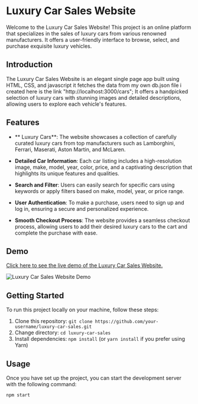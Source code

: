 # Luxury Car Sales Website

Welcome to the Luxury Car Sales Website! This project is an online platform that specializes in the sales of luxury cars from various renowned manufacturers. It offers a user-friendly interface to browse, select, and purchase exquisite luxury vehicles.

## Introduction

The Luxury Car Sales Website is an elegant single page app built using HTML, CSS, and javascript it fetches the data from my own db.json file  i created here is the link  "http://localhost:3000/cars"; It offers a handpicked selection of luxury cars with stunning images and detailed descriptions, allowing users to explore each vehicle's features. 

## Features

- ** Luxury Cars**: The website showcases a collection of carefully curated luxury cars from top manufacturers such as Lamborghini, Ferrari, Maserati, Aston Martin, and McLaren.

- **Detailed Car Information**: Each car listing includes a high-resolution image, make, model, year, color, price, and a captivating description that highlights its unique features and qualities.

- **Search and Filter**: Users can easily search for specific cars using keywords or apply filters based on make, model, year, or price range.

- **User Authentication**: To make a purchase, users need to sign up and log in, ensuring a secure and personalized experience.

- **Smooth Checkout Process**: The website provides a seamless checkout process, allowing users to add their desired luxury cars to the cart and complete the purchase with ease.

## Demo

[Click here to see the live demo of the Luxury Car Sales Website.](https://luxury-car-sales-demo.com)

![Luxury Car Sales Website Demo](./images/demo.gif)

## Getting Started

To run this project locally on your machine, follow these steps:

1. Clone this repository: `git clone https://github.com/your-username/luxury-car-sales.git`
2. Change directory: `cd luxury-car-sales`
3. Install dependencies: `npm install` (or `yarn install` if you prefer using Yarn)

## Usage

Once you have set up the project, you can start the development server with the following command:

```bash
npm start
